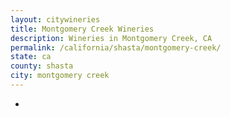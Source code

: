 ```yaml
---
layout: citywineries
title: Montgomery Creek Wineries
description: Wineries in Montgomery Creek, CA
permalink: /california/shasta/montgomery-creek/
state: ca
county: shasta
city: montgomery creek
---
```

-
